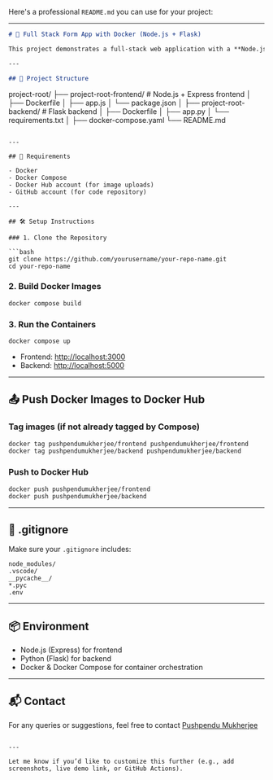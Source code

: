 Here's a professional `README.md` you can use for your project:

---

```markdown
# 🚀 Full Stack Form App with Docker (Node.js + Flask)

This project demonstrates a full-stack web application with a **Node.js + Express frontend** and a **Flask backend**, containerized using Docker and orchestrated via Docker Compose.

---

## 📁 Project Structure

```

project-root/
├── project-root-frontend/       # Node.js + Express frontend
│   ├── Dockerfile
│   ├── app.js
│   └── package.json
│
├── project-root-backend/        # Flask backend
│   ├── Dockerfile
│   ├── app.py
│   └── requirements.txt
│
├── docker-compose.yaml
└── README.md

````

---

## 🔧 Requirements

- Docker
- Docker Compose
- Docker Hub account (for image uploads)
- GitHub account (for code repository)

---

## 🛠 Setup Instructions

### 1. Clone the Repository

```bash
git clone https://github.com/yourusername/your-repo-name.git
cd your-repo-name
````

### 2. Build Docker Images

```bash
docker compose build
```

### 3. Run the Containers

```bash
docker compose up
```

* Frontend: [http://localhost:3000](http://localhost:3000)
* Backend: [http://localhost:5000](http://localhost:5000)

---

## 📤 Push Docker Images to Docker Hub

### Tag images (if not already tagged by Compose)

```bash
docker tag pushpendumukherjee/frontend pushpendumukherjee/frontend
docker tag pushpendumukherjee/backend pushpendumukherjee/backend
```

### Push to Docker Hub

```bash
docker push pushpendumukherjee/frontend
docker push pushpendumukherjee/backend
```

---

## 🧾 .gitignore

Make sure your `.gitignore` includes:

```
node_modules/
.vscode/
__pycache__/
*.pyc
.env
```

---

## 📦 Environment

* Node.js (Express) for frontend
* Python (Flask) for backend
* Docker & Docker Compose for container orchestration

---

## 📬 Contact

For any queries or suggestions, feel free to contact [Pushpendu Mukherjee](https://github.com/pushpendumukherjee)

```

---

Let me know if you’d like to customize this further (e.g., add screenshots, live demo link, or GitHub Actions).
```
